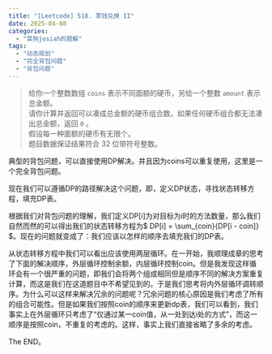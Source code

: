 ```yaml
---
title: "[Leetcode] 518. 零钱兑换 II"
date: 2025-04-08
categories: 
  - "菜狗josiah的题解"
tags: 
  - "动态规划"
  - "完全背包问题"
  - "背包问题"
---
```


> 给你一个整数数组 `coins` 表示不同面额的硬币，另给一个整数 `amount` 表示总金额。  
> 请你计算并返回可以凑成总金额的硬币组合数。如果任何硬币组合都无法凑出总金额，返回 `0` 。  
> 假设每一种面额的硬币有无限个。   
> 题目数据保证结果符合 32 位带符号整数。  

典型的背包问题，可以直接使用DP解决。并且因为coins可以重复使用，这里是一个完全背包问题。

现在我们可以遵循DP的路径解决这个问题，即，定义DP状态，寻找状态转移方程，填充DP表。

根据我们对背包问题的理解，我们定义DP\[i\]为对目标为i时的方法数量，那么我们自然而然的可以得出我们的状态转移方程为$ DP\[i\] = \\sum\_{coin}{DP\[i - coin\]} $。现在的问题就变成了：我们应该以怎样的顺序去填充我们的DP表。

从状态转移方程中我们可以看出应该使用两层循环。在一开始，我顺理成章的思考了下面的解决顺序，外层循环控制余额，内层循环控制coin。但是我发现这样循环会有一个很严重的问题，即我们会将两个组成相同但是顺序不同的解决方案重复计算，而这是我们在这道题目中不希望见到的。于是我们思考将内外层循环调转顺序。为什么可以这样来解决冗余的问题呢？冗余问题的核心原因是我们考虑了所有的组合可能性。但是如果我们按照coin的顺序来更新dp表，我们可以看到，我们事实上在外层循环只考虑了“仅通过某一coin值，从一处到达i处的方式”，而这一顺序是按照coin，不重复的考虑的。这样，事实上我们直接省略了多余的考虑。

The END。
